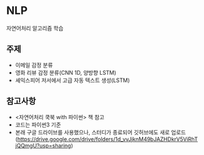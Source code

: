# NLP
자연어처리 알고리즘 학습

## 주제
* 이메일 감정 분류
* 영화 리뷰 감정 분류(CNN 1D, 양방향 LSTM)
* 셰익스피어 저서에서 고급 자동 텍스트 생성(LSTM)

## 참고사항
* <자연어처리 쿡북 with 파이썬> 책 참고
* 코드는 파이썬3 기준
* 본래 구글 드라이브를 사용했으나, 스터디가 종료되어 깃허브에도 새로 업로드
  (https://drive.google.com/drive/folders/1d_vvJjknM49bJAZHDkrV5ViRhTjQQmgU?usp=sharing)
